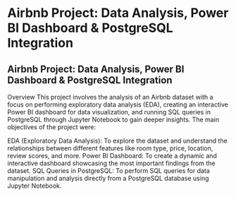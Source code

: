 # Airbnb Project: Data Analysis, Power BI Dashboard & PostgreSQL Integration
## Airbnb Project: Data Analysis, Power BI Dashboard & PostgreSQL Integration
Overview
This project involves the analysis of an Airbnb dataset with a focus on performing exploratory data analysis (EDA), creating an interactive Power BI dashboard for data visualization, and running SQL queries in PostgreSQL through Jupyter Notebook to gain deeper insights. The main objectives of the project were:

EDA (Exploratory Data Analysis): To explore the dataset and understand the relationships between different features like room type, price, location, review scores, and more.
Power BI Dashboard: To create a dynamic and interactive dashboard showcasing the most important findings from the dataset.
SQL Queries in PostgreSQL: To perform SQL queries for data manipulation and analysis directly from a PostgreSQL database using Jupyter Notebook.
